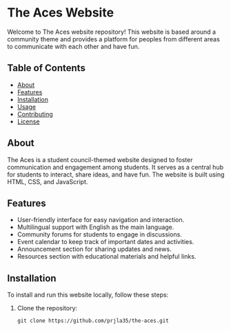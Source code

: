 # The Aces Website

Welcome to The Aces website repository! This website is based around a community theme and provides a platform for peoples from different areas to communicate with each other and have fun.

## Table of Contents

- [About](#about)
- [Features](#features)
- [Installation](#installation)
- [Usage](#usage)
- [Contributing](#contributing)
- [License](#license)

## About

The Aces is a student council-themed website designed to foster communication and engagement among students. It serves as a central hub for students to interact, share ideas, and have fun. The website is built using HTML, CSS, and JavaScript.

## Features

- User-friendly interface for easy navigation and interaction.
- Multilingual support with English as the main language.
- Community forums for students to engage in discussions.
- Event calendar to keep track of important dates and activities.
- Announcement section for sharing updates and news.
- Resources section with educational materials and helpful links.

## Installation

To install and run this website locally, follow these steps:

1. Clone the repository:

   ```shell
   git clone https://github.com/prjla35/the-aces.git
